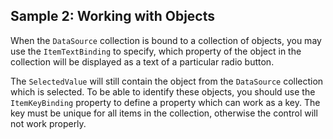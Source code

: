 ## Sample 2: Working with Objects

When the `DataSource` collection is bound to a collection of objects, you may use the `ItemTextBinding` to specify, which property of the object in the collection will be displayed as a text of a particular radio button.

The `SelectedValue` will still contain the object from the `DataSource` collection which is selected. To be able to identify these objects, you should use the `ItemKeyBinding` property to define a property which can work as a key. The key must be unique for all items in the collection, otherwise the control will not work properly.